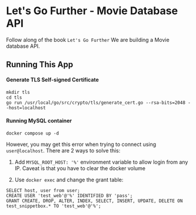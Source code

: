 # Let's Go Further - Movie Database API
Follow along of the book `Let's Go Further`
We are building a Movie database API. 

## Running This App
#### Generate TLS Self-signed Certificate
```
mkdir tls
cd tls
go run /usr/local/go/src/crypto/tls/generate_cert.go --rsa-bits=2048 --host=localhost
```

#### Running MySQL container
```
docker compose up -d
```
However, you may get this error when trying to connect using `user@localhost`. 
There are 2 ways to solve this: 
1. Add `MYSQL_ROOT_HOST: '%'` environment variable to allow login from any IP. 
Caveat is that you have to clear the docker volume

2. Use `docker exec` and change the grant table: 
```
SELECT host, user from user;
CREATE USER 'test_web'@'%' IDENTIFIED BY 'pass';
GRANT CREATE, DROP, ALTER, INDEX, SELECT, INSERT, UPDATE, DELETE ON test_snippetbox.* TO 'test_web'@'%';
```